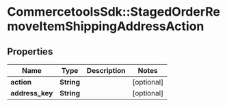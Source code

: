 # CommercetoolsSdk::StagedOrderRemoveItemShippingAddressAction

## Properties
Name | Type | Description | Notes
------------ | ------------- | ------------- | -------------
**action** | **String** |  | [optional] 
**address_key** | **String** |  | [optional] 

